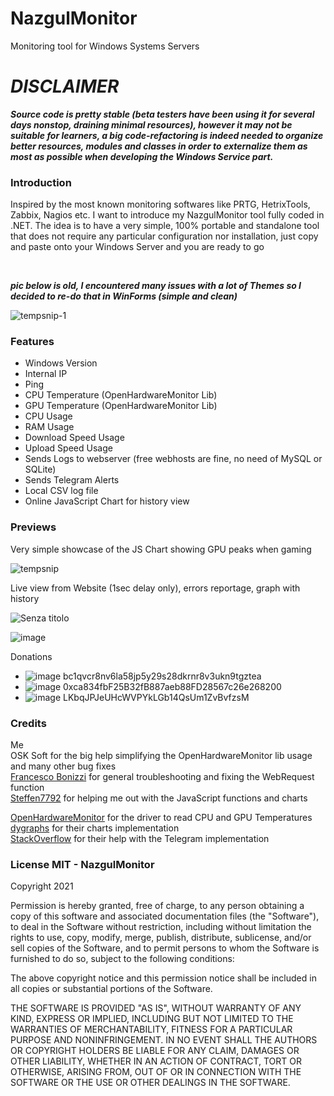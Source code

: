 # NazgulMonitor
Monitoring tool for Windows Systems Servers

# ***DISCLAIMER***
***Source code is pretty stable (beta testers have been using it for several days nonstop, draining minimal resources), however it may not be suitable for learners, a big code-refactoring is indeed needed to organize better resources, modules and classes in order to externalize them as most as possible when developing the Windows Service part.***

### Introduction
Inspired by the most known monitoring softwares like PRTG, HetrixTools, Zabbix, Nagios etc. I want to introduce my NazgulMonitor tool fully coded in .NET. The idea is to have a very simple, 100% portable and standalone tool that does not require any particular configuration nor installation, just copy and paste onto your Windows Server and you are ready to go


<br/>

***pic below is old, I encountered many issues with a lot of Themes so I decided to re-do that in WinForms (simple and clean)***

![tempsnip-1](https://user-images.githubusercontent.com/85739956/131316750-70304094-0c7a-4f4d-b5c4-9a5ffb00c022.png)

### Features
- Windows Version <br/>
- Internal IP <br/>
- Ping <br/>
- CPU Temperature (OpenHardwareMonitor Lib) <br/>
- GPU Temperature (OpenHardwareMonitor Lib) <br/>
- CPU Usage <br/>
- RAM Usage <br/>
- Download Speed Usage <br/>
- Upload Speed Usage <br/>
- Sends Logs to webserver (free webhosts are fine, no need of MySQL or SQLite) <br/>
- Sends Telegram Alerts <br/>
- Local CSV log file <br/>
- Online JavaScript Chart for history view <br/>

### Previews
Very simple showcase of the JS Chart showing GPU peaks when gaming

![tempsnip](https://user-images.githubusercontent.com/85739956/136430502-9273e504-1cf8-446f-a88d-b3968fbbcb0a.png)

Live view from Website (1sec delay only), errors reportage, graph with history

![Senza titolo](https://user-images.githubusercontent.com/85739956/136430996-073dd5b6-e13e-46c8-b89a-69566e4095fc.png)

![image](https://i.gyazo.com/e57d3b9ca993c63ca605135c75707747.gif)

Donations
- ![image](https://github.com/NazgulCoder/NazgulCoder/assets/85739956/bfb37ab3-5245-4b98-bd9f-08813b262117) bc1qvcr8nv6la58jp5y29s28dkrnr8v3ukn9tgztea
- ![image](https://github.com/NazgulCoder/NazgulCoder/assets/85739956/de324b88-2251-4371-81cc-0aecbd5e7272) 0xca834fbF25B32fB887aeb88FD28567c26e268200
- ![image](https://github.com/NazgulCoder/NazgulCoder/assets/85739956/4af1b069-e320-4727-85e1-94a3755f554f) LKbqJPJeUHcWVPYkLGb14QsUm1ZvBvfzsM

### Credits
Me <br/>
OSK Soft for the big help simplifying the OpenHardwareMonitor lib usage and many other bug fixes <br/>
<a href="https://github.com/FrancescoBonizzi">Francesco Bonizzi</a> for general troubleshooting and fixing the WebRequest function <br/>
<a href="https://github.com/Steffen7792">Steffen7792</a> for helping me out with the JavaScript functions and charts <br/>

<a href="https://github.com/openhardwaremonitor/openhardwaremonitor">OpenHardwareMonitor</a> for the driver to read CPU and GPU Temperatures <br/>
<a href="https://dygraphs.com/">dygraphs</a> for their charts implementation <br/>
<a href="https://stackoverflow.com/questions/32423837/telegram-bot-how-to-get-a-group-chat-id">StackOverflow</a> for their help with the Telegram implementation <br/>

### License MIT - NazgulMonitor
Copyright 2021

Permission is hereby granted, free of charge, to any person obtaining a copy of this software and associated documentation files (the "Software"), to deal in the Software without restriction, including without limitation the rights to use, copy, modify, merge, publish, distribute, sublicense, and/or sell copies of the Software, and to permit persons to whom the Software is furnished to do so, subject to the following conditions:

The above copyright notice and this permission notice shall be included in all copies or substantial portions of the Software.

THE SOFTWARE IS PROVIDED "AS IS", WITHOUT WARRANTY OF ANY KIND, EXPRESS OR IMPLIED, INCLUDING BUT NOT LIMITED TO THE WARRANTIES OF MERCHANTABILITY, FITNESS FOR A PARTICULAR PURPOSE AND NONINFRINGEMENT. IN NO EVENT SHALL THE AUTHORS OR COPYRIGHT HOLDERS BE LIABLE FOR ANY CLAIM, DAMAGES OR OTHER LIABILITY, WHETHER IN AN ACTION OF CONTRACT, TORT OR OTHERWISE, ARISING FROM, OUT OF OR IN CONNECTION WITH THE SOFTWARE OR THE USE OR OTHER DEALINGS IN THE SOFTWARE.
